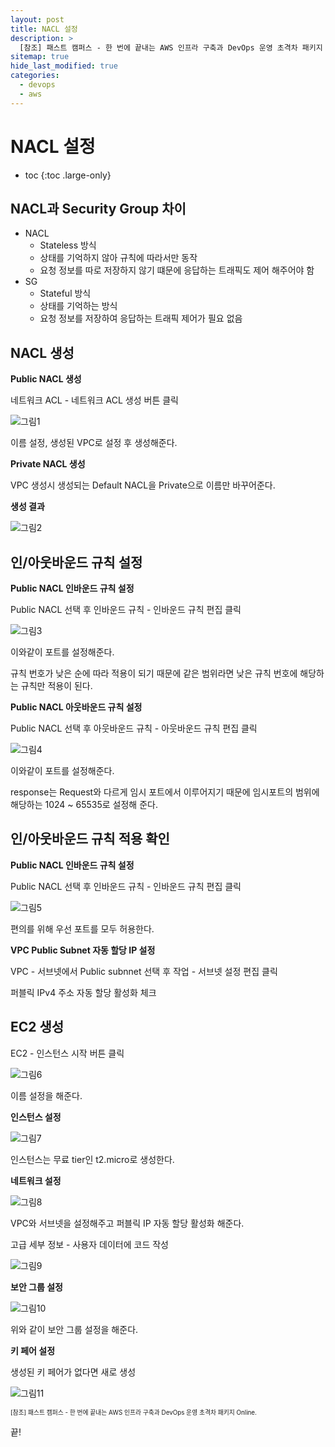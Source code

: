 ```yaml
---
layout: post
title: NACL 설정
description: >
  [참조] 패스트 캠퍼스 - 한 번에 끝내는 AWS 인프라 구축과 DevOps 운영 초격차 패키지 Online.
sitemap: true
hide_last_modified: true
categories:
  - devops
  - aws
---
```


# NACL 설정

* toc
{:toc .large-only}

## NACL과 Security Group 차이

- NACL
  - Stateless 방식
  - 상태를 기억하지 않아 규칙에 따라서만 동작
  - 요청 정보를 따로 저장하지 않기 떄문에 응답하는 트래픽도 제어 해주어야 함
- SG
  - Stateful 방식
  - 상태를 기억하는 방식
  - 요청 정보를 저장하여 응답하는 트래픽 제어가 필요 없음

## NACL 생성

**Public NACL 생성**

네트워크 ACL - 네트워크 ACL 생성 버튼 클릭

![그림1](/assets/img/aws/public_nacl_create.JPG)

이름 설정, 생성된 VPC로 설정 후 생성해준다.

**Private NACL 생성**

VPC 생성시 생성되는 Default NACL을 Private으로 이름만 바꾸어준다.

**생성 결과**

![그림2](/assets/img/aws/nacl_result.JPG)

## 인/아웃바운드 규칙 설정

**Public NACL 인바운드 규칙 설정**

Public NACL 선택 후 인바운드 규칙 - 인바운드 규칙 편집 클릭

![그림3](/assets/img/aws/public_nacl_inbound.JPG)

이와같이 포트를 설정해준다.

규칙 번호가 낮은 순에 따라 적용이 되기 때문에 같은 범위라면 낮은 규칙 번호에 해당하는 규칙만 적용이 된다.

**Public NACL 아웃바운드 규칙 설정**

Public NACL 선택 후 아웃바운드 규칙 - 아웃바운드 규칙 편집 클릭

![그림4](/assets/img/aws/public_nacl_outbound.JPG)

이와같이 포트를 설정해준다.

response는 Request와 다르게 임시 포트에서 이루어지기 때문에 임시포트의 범위에 해당하는 1024 ~ 65535로 설정해 준다.

## 인/아웃바운드 규칙 적용 확인

**Public NACL 인바운드 규칙 설정**

Public NACL 선택 후 인바운드 규칙 - 인바운드 규칙 편집 클릭

![그림5](/assets/img/aws/public_nacl_inbound_allow.JPG)

편의를 위해 우선 포트를 모두 허용한다.

**VPC Public Subnet 자동 할당 IP 설정**

VPC - 서브넷에서 Public subnnet 선택 후 작업 - 서브넷 설정 편집 클릭

퍼블릭 IPv4 주소 자동 할당 활성화 체크


## EC2 생성

EC2 - 인스턴스 시작 버튼 클릭

![그림6](/assets/img/aws/public_ec2_name.JPG)

이름 설정을 해준다.

**인스턴스 설정**

![그림7](/assets/img/aws/pulic_ec2_instance.JPG)

인스턴스는 무료 tier인 t2.micro로 생성한다.

**네트워크 설정**

![그림8](/assets/img/aws/public_ec2_vpc_connect.JPG)

VPC와 서브넷을 설정해주고 퍼블릭 IP 자동 할당 활성화 해준다.

고급 세부 정보 - 사용자 데이터에 코드 작성

![그림9](/assets/img/aws/public_ec2_user_data.JPG)

**보안 그룹 설정**

![그림10](/assets/img/aws/public_ec2_sg.JPG)

위와 같이 보안 그룹 설정을 해준다.

**키 페어 설정**

생성된 키 페어가 없다면 새로 생성

![그림11](/assets/img/aws/key_pair_create.JPG)




<span style="font-size:70%">[참조] 패스트 캠퍼스 - 한 번에 끝내는 AWS 인프라 구축과 DevOps 운영 초격차 패키지 Online.

끝!
